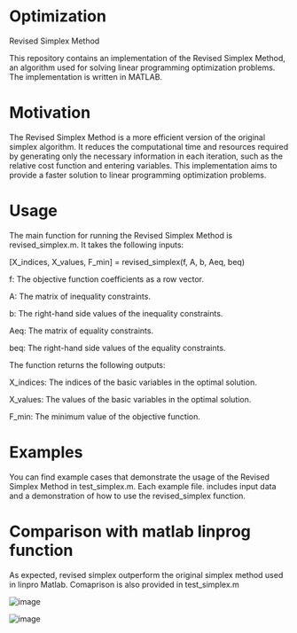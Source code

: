 # Optimization

Revised Simplex Method

This repository contains an implementation of the Revised Simplex Method, an algorithm used for solving linear programming optimization problems. The implementation is written in MATLAB.

# Motivation

The Revised Simplex Method is a more efficient version of the original simplex algorithm. It reduces the computational time and resources required by generating only the necessary information in each iteration, such as the relative cost function and entering variables. This implementation aims to provide a faster solution to linear programming optimization problems.

# Usage

The main function for running the Revised Simplex Method is revised_simplex.m. It takes the following inputs:

[X_indices, X_values, F_min] = revised_simplex(f, A, b, Aeq, beq)

f: The objective function coefficients as a row vector.

A: The matrix of inequality constraints.

b: The right-hand side values of the inequality constraints.

Aeq: The matrix of equality constraints.

beq: The right-hand side values of the equality constraints.

The function returns the following outputs:

X_indices: The indices of the basic variables in the optimal solution.

X_values: The values of the basic variables in the optimal solution.

F_min: The minimum value of the objective function.

# Examples

You can find example cases that demonstrate the usage of the Revised Simplex Method in test_simplex.m. Each example file. includes input data and a demonstration of how to use the revised_simplex function.

# Comparison with matlab linprog function

As expected, revised simplex outperform the original simplex method used in linpro Matlab.
Comaprison is also provided in test_simplex.m

![image](https://github.com/ibrahimabdelaal/Optimization/assets/49596777/89ba55fe-0ca1-4bf6-89aa-0fd15764314f)

![image](https://github.com/ibrahimabdelaal/Optimization/assets/49596777/e9380b2a-1f3d-4950-8046-58e1b2211aaf)






